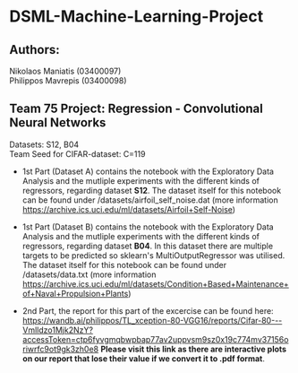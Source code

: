 # DSML-Machine-Learning-Project
## Authors:  
Nikolaos Maniatis (03400097)  
Philippos Mavrepis (03400098)
## Team 75 Project: Regression - Convolutional Neural Networks  
Datasets: S12, B04  
Team Seed for CIFAR-dataset: C=119

 - 1st Part (Dataset A) contains the notebook with the Exploratory Data Analysis and the mutliple experiments with the different kinds of regressors, regarding dataset **S12**. The dataset itself for this notebook can be found under /datasets/airfoil_self_noise.dat (more information https://archive.ics.uci.edu/ml/datasets/Airfoil+Self-Noise)

 - 1st Part (Dataset B) contains the notebook with the Exploratory Data Analysis and the mutliple experiments with the different kinds of regressors, regarding dataset **B04**. In this dataset there are multiple targets to be predicted so sklearn's MultiOutputRegressor was utilised. The dataset itself for this notebook can be found under /datasets/data.txt (more information https://archive.ics.uci.edu/ml/datasets/Condition+Based+Maintenance+of+Naval+Propulsion+Plants)

- 2nd Part, the report for this part of the excercise can be found here:
https://wandb.ai/philippos/TL_xception-80-VGG16/reports/Cifar-80---Vmlldzo1Mjk2NzY?accessToken=ctp6fyvgmqbwpbap77av2uppvsm9sz0x19c774mv37156oriwrfc9ot9gk3zh0e8 **Please visit this link as there are interactive plots on our report that lose their value if we convert it to .pdf format**.
